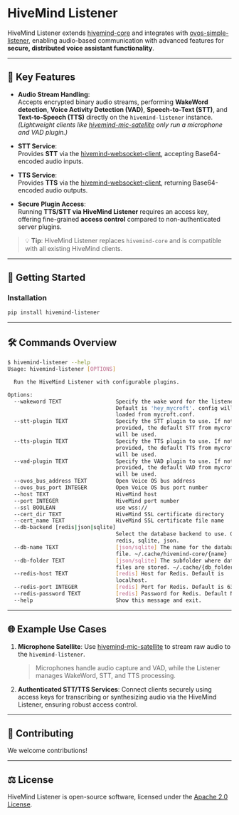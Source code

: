 # HiveMind Listener

HiveMind Listener extends [hivemind-core](https://github.com/JarbasHiveMind/hivemind-core) and integrates with [ovos-simple-listener](https://github.com/TigreGotico/ovos-simple-listener), enabling audio-based communication with advanced features for **secure, distributed voice assistant functionality**.

---

## 🌟 Key Features

- **Audio Stream Handling**:  
  Accepts encrypted binary audio streams, performing **WakeWord detection**, **Voice Activity Detection (VAD)**, **Speech-to-Text (STT)**, and **Text-to-Speech (TTS)** directly on the `hivemind-listener` instance.  
  *(Lightweight clients like [hivemind-mic-satellite](https://github.com/JarbasHiveMind/hivemind-mic-satellite) only run a microphone and VAD plugin.)*

- **STT Service**:  
  Provides **STT** via the [hivemind-websocket-client](https://github.com/JarbasHiveMind/hivemind-websocket-client), accepting Base64-encoded audio inputs.

- **TTS Service**:  
  Provides **TTS** via the [hivemind-websocket-client](https://github.com/JarbasHiveMind/hivemind-websocket-client), returning Base64-encoded audio outputs.

- **Secure Plugin Access**:  
  Running **TTS/STT via HiveMind Listener** requires an access key, offering fine-grained **access control** compared to non-authenticated server plugins.


> 💡 **Tip**: HiveMind Listener replaces `hivemind-core` and is compatible with all existing HiveMind clients.

---

## 🚀 Getting Started

### Installation

```bash
pip install hivemind-listener
```

---

## 🛠️ Commands Overview

```bash
$ hivemind-listener --help
Usage: hivemind-listener [OPTIONS] 

  Run the HiveMind Listener with configurable plugins.

Options:
  --wakeword TEXT                 Specify the wake word for the listener.
                                  Default is 'hey_mycroft'. config will be
                                  loaded from mycroft.conf.
  --stt-plugin TEXT               Specify the STT plugin to use. If not
                                  provided, the default STT from mycroft.conf
                                  will be used.
  --tts-plugin TEXT               Specify the TTS plugin to use. If not
                                  provided, the default TTS from mycroft.conf
                                  will be used.
  --vad-plugin TEXT               Specify the VAD plugin to use. If not
                                  provided, the default VAD from mycroft.conf
                                  will be used.
  --ovos_bus_address TEXT         Open Voice OS bus address
  --ovos_bus_port INTEGER         Open Voice OS bus port number
  --host TEXT                     HiveMind host
  --port INTEGER                  HiveMind port number
  --ssl BOOLEAN                   use wss://
  --cert_dir TEXT                 HiveMind SSL certificate directory
  --cert_name TEXT                HiveMind SSL certificate file name
  --db-backend [redis|json|sqlite]
                                  Select the database backend to use. Options:
                                  redis, sqlite, json.
  --db-name TEXT                  [json/sqlite] The name for the database
                                  file. ~/.cache/hivemind-core/{name}
  --db-folder TEXT                [json/sqlite] The subfolder where database
                                  files are stored. ~/.cache/{db_folder}}
  --redis-host TEXT               [redis] Host for Redis. Default is
                                  localhost.
  --redis-port INTEGER            [redis] Port for Redis. Default is 6379.
  --redis-password TEXT           [redis] Password for Redis. Default None
  --help                          Show this message and exit.
```

---

## 🌐 Example Use Cases

1. **Microphone Satellite**: Use [hivemind-mic-satellite](https://github.com/JarbasHiveMind/hivemind-mic-satellite) to stream raw audio to the `hivemind-listener`.  
   > Microphones handle audio capture and VAD, while the Listener manages WakeWord, STT, and TTS processing.

2. **Authenticated STT/TTS Services**: Connect clients securely using access keys for transcribing or synthesizing audio via the HiveMind Listener, ensuring robust access control.

---

## 🤝 Contributing

We welcome contributions!

---

## ⚖️ License

HiveMind Listener is open-source software, licensed under the [Apache 2.0 License](LICENSE).